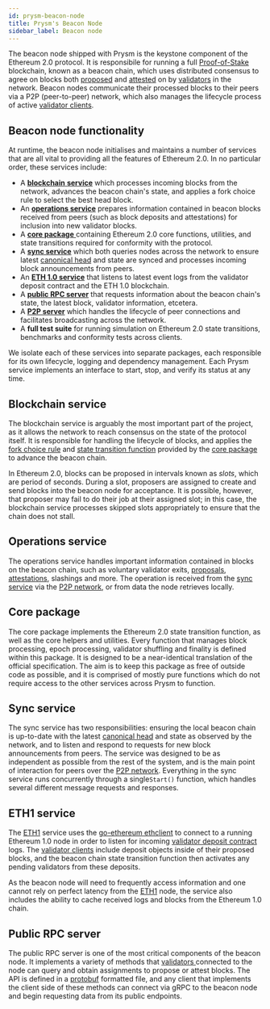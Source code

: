 ```yaml
---
id: prysm-beacon-node
title: Prysm's Beacon Node
sidebar_label: Beacon node
---
```


The beacon node shipped with Prysm is the keystone component of the Ethereum 2.0 protocol. It is responsibile for running a full [Proof-of-Stake](../glossaries/terminology.md#proof-of-stake-pos) blockchain, known as a beacon chain, which uses distributed consensus to agree on blocks both [proposed](../glossaries/terminology.md#propose) and [attested](../glossaries/terminology.md#attest) on by [validators](../glossaries/terminology.md#validator) in the network. Beacon nodes communicate their processed blocks to their peers via a P2P \(peer-to-peer\) network, which also manages the lifecycle process of active [validator clients](validator-clients.md).

## Beacon node functionality

At runtime, the beacon node initialises and maintains a number of services that are all vital to providing all the features of Ethereum 2.0. In no particular order, these services include:

* A [**blockchain** **service**](the-beacon-chain.md#blockchain-service) which processes incoming blocks from the network, advances the beacon chain's state, and applies a fork choice rule to select the best head block.
* An [**operations service**](the-beacon-chain.md#operations-service) prepares information contained in beacon blocks received from peers \(such as block deposits and attestations\) for inclusion into new validator blocks.
* A [**core package** ](the-beacon-chain.md#core-package)containing Ethereum 2.0 core functions, utilities, and state transitions required for conformity with the protocol.
* A [**sync service**](the-beacon-chain.md#sync-service) which both queries nodes across the network to ensure latest [canonical head](../glossaries/terminology.md#canonical-head-block) and state are synced and processes incoming block announcements from peers.
* An [**ETH 1.0 service**](the-beacon-chain.md#eth1-service) that listens to latest event logs from the validator deposit contract and the ETH 1.0 blockchain.
* A [**public RPC server**](the-beacon-chain.md#public-rpc-server) that requests information about the beacon chain's state, the latest block, validator information, etcetera.
* A [**P2P server**](p2p-networking.md) which handles the lifecycle of peer connections and facilitates broadcasting across the network.
* A **full test suite** for running simulation on Ethereum 2.0 state transitions, benchmarks and conformity tests across clients.

We isolate each of these services into separate packages, each responsible for its own lifecycle, logging and dependency management. Each Prysm service implements an interface to start, stop, and verify its status at any time.

## Blockchain service

The blockchain service is arguably the most important part of the project, as it allows the network to reach consensus on the state of the protocol itself. It is responsible for handling the lifecycle of blocks, and applies the [fork choice rule](../glossaries/terminology.md#fork-choice-rule) and [state transition function](../glossaries/terminology.md#state-transition-function) provided by the [core package](the-beacon-chain.md#core-package) to advance the beacon chain.

In Ethereum 2.0, blocks can be proposed in intervals known as _slots_, which are period of seconds. During a slot, proposers are assigned to create and send blocks into the beacon node for acceptance. It is possible, however, that proposer may fail to do their job at their assigned slot; in this case, the blockchain service processes skipped slots appropriately to ensure that the chain does not stall.

## Operations service

The operations service handles important information contained in blocks on the beacon chain, such as voluntary validator exits, [proposals](../glossaries/terminology.md#propose), [attestations](../glossaries/terminology.md#attest), slashings and more. The operation is received from the [sync service](the-beacon-chain.md#sync-service) via the [P2P network](p2p-networking.md), or from data the node retrieves locally.

## Core package

The core package implements the Ethereum 2.0 state transition function, as well as the core helpers and utilities. Every function that manages block processing, epoch processing, validator shuffling and finality is defined within this package. It is designed to be a near-identical translation of the official specification. The aim is to keep this package as free of outside code as possible, and it is comprised of mostly pure functions which do not require access to the other services across Prysm to function.

## Sync service

The sync service has two responsibilities: ensuring the local beacon chain is up-to-date with the latest [canonical head](../glossaries/terminology.md#canonical-head-block) and state as observed by the network, and to listen and respond to requests for new block announcements from peers. The service was designed to be as independent as possible from the rest of the system, and is the main point of interaction for peers over the [P2P network](p2p-networking.md). Everything in the sync service runs concurrently through a single`Start()` function, which handles several different message requests and responses.

## ETH1 service

The [ETH1](../glossaries/terminology.md#eth1) service uses the [go-ethereum ethclient](https://github.com/ethereum/go-ethereum/tree/master/ethclient) to connect to a running Ethereum 1.0 node in order to listen for incoming [validator deposit contract](validator-deposit-contract.md) logs. The [validator clients](validator-clients.md) include deposit objects inside of their proposed blocks, and the beacon chain state transition function then activates any pending validators from these deposits.

As the beacon node will need to frequently access information and one cannot rely on perfect latency from the [ETH1](../glossaries/terminology.md#eth1) node, the service also includes the ability to cache received logs and blocks from the Ethereum 1.0 chain.

## Public RPC server

The public RPC server is one of the most critical components of the beacon node. It implements a variety of methods that [validators ](../glossaries/terminology.md#validator)connected to the node can query and obtain assignments to propose or attest blocks. The API is defined in a [protobuf](https://developers.google.com/protocol-buffers/) formatted file, and any client that implements the client side of these methods can connect via gRPC to the beacon node and begin requesting data from its public endpoints.
